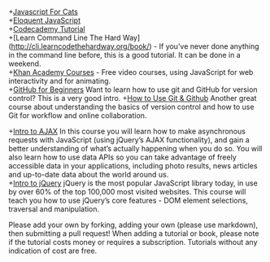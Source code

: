 +[Javascript For Cats](http://jsforcats.com/)  
+[Eloquent JavaScript](http://eloquentjavascript.net/)  
+[Codecademy Tutorial](http://www.codecademy.com/en/tracks/javascript)  
+[Learn Command Line The Hard Way] (http://cli.learncodethehardway.org/book/) - If you've never done anything in the command line before, this is a good tutorial. It can be done in a weekend.  
+[Khan Academy Courses](https://www.khanacademy.org/computing/computer-programming) - Free video courses, using JavaScript for web interactivity and for animating.  
+[GitHub for Beginners](http://readwrite.com/2013/09/30/understanding-github-a-journey-for-beginners-part-1) Want to learn how to use git and GitHub for version control? This is a very good intro.
+[How to Use Git & Github](https://www.udacity.com/course/how-to-use-git-and-github--ud775) Another great course about understanding the basics of version control and how to use Git for workflow and online collaboration.  

+[Intro to AJAX](https://www.udacity.com/course/intro-to-ajax--ud110) In this course you will learn how to make asynchronous requests with JavaScript (using jQuery’s AJAX functionality), and gain a better understanding of what’s actually happening when you do so. You will also learn how to use data APIs so you can take advantage of freely accessible data in your applications, including photo results, news articles and up-to-date data about the world around us.  
+[Intro to jQuery](https://www.udacity.com/course/intro-to-jquery--ud245) jQuery is the most popular JavaScript library today, in use by over 60% of the top 100,000 most visited websites. This course will teach you how to use jQuery’s core features - DOM element selections, traversal and manipulation.</br>

Please add your own by forking, adding your own (please use markdown), then submitting a pull request! When adding a tutorial or book, please note if the tutorial costs money or requires a subscription. Tutorials without any indication of cost are free.

